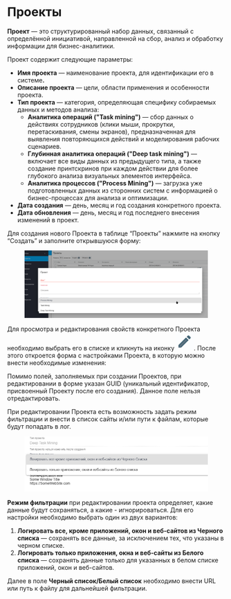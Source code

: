 # Проекты

**Проект** — это структурированный набор данных, связанный с определённой инициативой, направленной на сбор, анализ и обработку информации для бизнес-аналитики.

Проект содержит следующие параметры:

* **Имя проекта** — наименование проекта, для идентификации его в систем&#x435;**.**
* **Описание проекта** — цели, области применения и особенности проекта.
* **Тип проекта** — категория, определяющая специфику собираемых данных и методов анализа:
  * **Аналитика операций ("Task mining")** — сбор данных о действиях сотрудников (клики мыши, прокрутки, перетаскивания, смены экранов), предназначенная для выявления повторяющихся действий и моделирования рабочих сценариев.
  * **Глубинная аналитика операций ("Deep task mining")** — включает все виды данных из предыдущего типа, а также создание принтскринов при каждом действии для более глубокого анализа визуальных элементов интерфейса.
  * **Аналитика процессов ("Process Mining")** — загрузка уже подготовленных данных из сторонних систем с информацией о бизнес-процессах для анализа и оптимизации.
* **Дата создания** — день, месяц и год создания конкретного проекта.
* **Дата обновления** — день, месяц и год последнего внесения изменений в проект.

Для создания нового Проекта в таблице “Проекты” нажмите на кнопку “Создать” и заполните открывшуюся форму:

<figure><img src="../../../.gitbook/assets/image_2025-10-09_13-30-23.png" alt=""><figcaption></figcaption></figure>

Для просмотра и редактирования свойств конкретного Проекта необходимо выбрать его в списке и кликнуть на иконку ![](<../../../.gitbook/assets/изображение (303).png>). После этого откроется форма с настройками Проекта, в которую можно внести необходимые изменения:



Помимо полей, заполняемых при создании Проектов, при редактировании в форме указан GUID (уникальный идентификатор, присвоенный Проекту после его создания). Данное поле нельзя отредактировать.

При редактировании Проекта есть возможность задать режим фильтрации и внести в список сайты и/или пути к файлам, которые будут попадать в лог.&#x20;

<figure><img src="../../../.gitbook/assets/image_2025-10-09_13-31-41.png" alt=""><figcaption></figcaption></figure>

**Режим фильтрации** при редактировании проекта определяет, какие данные будут сохраняться, а какие - игнорироваться. Для его настройки необходимо выбрать один из двух вариантов:

1. **Логировать все, кроме приложений, окон и веб-сайтов из Черного списка** — сохранять все данные, за исключением тех, что указаны в черном списке.
2. **Логировать только приложения, окна и веб-сайты из Белого списка** — сохранять данные только для указанных в белом списке приложений, окон и веб-сайтов.

Далее в поле **Черный список/Белый список** необходимо внести URL или путь к файлу для дальнейшей фильтрации.&#x20;
